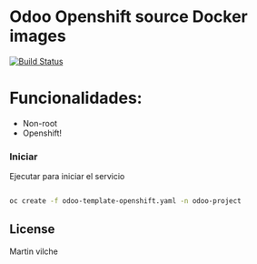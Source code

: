 # Odoo Openshift source Docker images

[![Build Status](https://travis-ci.org/joemccann/dillinger.svg?branch=master)](https://travis-ci.org/joemccann/dillinger)


# Funcionalidades:

  - Non-root
  - Openshift!

### Iniciar


Ejecutar para iniciar el servicio

```sh

oc create -f odoo-template-openshift.yaml -n odoo-project

```


License
----

Martin vilche
